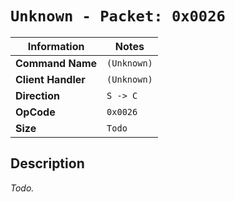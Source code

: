 # `Unknown - Packet: 0x0026`

| Information               | Notes |
|---                        |---    |
| **Command Name**          | `(Unknown)` |
| **Client Handler**        | `(Unknown)` |
| **Direction**             | `S -> C` |
| **OpCode**                | `0x0026` |
| **Size**                  | `Todo` |

## Description

_Todo._
